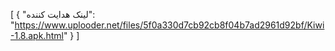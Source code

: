 [
  {
    "لینک هدایت کننده": "https://www.uplooder.net/files/5f0a330d7cb92cb8f04b7ad2961d92bf/Kiwi-1.8.apk.html"
  }
]
